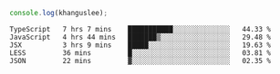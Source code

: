 ```js
console.log(khanguslee);
```

<!--START_SECTION:waka-->
```text
TypeScript   7 hrs 7 mins    ███████████░░░░░░░░░░░░░░   44.33 % 
JavaScript   4 hrs 44 mins   ███████▒░░░░░░░░░░░░░░░░░   29.48 % 
JSX          3 hrs 9 mins    █████░░░░░░░░░░░░░░░░░░░░   19.63 % 
LESS         36 mins         █░░░░░░░░░░░░░░░░░░░░░░░░   03.81 % 
JSON         22 mins         ▓░░░░░░░░░░░░░░░░░░░░░░░░   02.35 % 
```
<!--END_SECTION:waka-->

<!--
**khanguslee/khanguslee** is a ✨ _special_ ✨ repository because its `README.md` (this file) appears on your GitHub profile.

Here are some ideas to get you started:

- 🔭 I’m currently working on ...
- 🌱 I’m currently learning ...
- 👯 I’m looking to collaborate on ...
- 🤔 I’m looking for help with ...
- 💬 Ask me about ...
- 📫 How to reach me: ...
- 😄 Pronouns: ...
- ⚡ Fun fact: ...
-->
